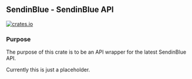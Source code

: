 ## SendinBlue - SendinBlue API

[![crates.io](https://meritbadge.herokuapp.com/sendinginblue)](https://crates.io/crates/sendinginblue)

### Purpose

The purpose of this crate is to be an API wrapper for the latest SendinBlue API.

Currently this is just a placeholder.
